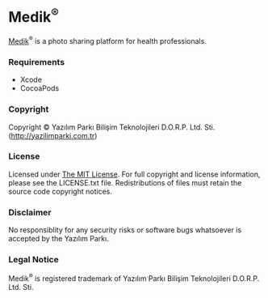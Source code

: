 # Medik<sup>&reg;</sup>
[Medik](http://medik.com)<sup>&reg;</sup> is a photo sharing platform for health professionals.

### Requirements
* Xcode
* CocoaPods

### Copyright
Copyright &copy; Yazılım Parkı Bilişim Teknolojileri D.O.R.P. Ltd. Sti. (http://yazilimparki.com.tr)

### License
Licensed under [The MIT License](https://opensource.org/licenses/mit-license.php).
For full copyright and license information, please see the LICENSE.txt file.
Redistributions of files must retain the source code copyright notices.

### Disclaimer
No responsiblity for any security risks or software bugs whatsoever is accepted by the Yazılım Parkı.

### Legal Notice
Medik<sup>&reg;</sup> is registered trademark of Yazılım Parkı Bilişim Teknolojileri D.O.R.P. Ltd. Sti.


